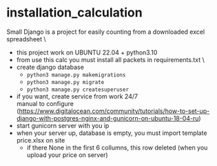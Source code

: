 # installation_calculation
Small Django is a project for easily counting from a downloaded excel spreadsheet \
- this project work on UBUNTU 22.04 + python3.10
- from use this calc you must install all packets in requirements.txt \
- create django database
  - `python3 manage.py makemigrations`
  - `python3 manage.py migrate`
  - `python3 manage.py createsuperuser`
- if you want, create service from work 24/7 \
 manual to configure (https://www.digitalocean.com/community/tutorials/how-to-set-up-django-with-postgres-nginx-and-gunicorn-on-ubuntu-18-04-ru)
- start gunicorn server  with you ip
- when your server up, database is empty, you must import  template price.xlsx on site
    - if there None in the  first 6 collumns, this row deleted (when you upload your price on server)


